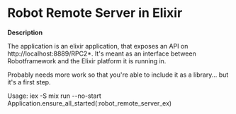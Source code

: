 # Robot Remote Server in Elixir

**Description**

The application is an elixir application, that exposes an API on http://localhost:8889/RPC2*.
It's meant as an interface between Robotframework and the Elixir platform it is running in.

Probably needs more work so that you're able to include it as a library... but it's a first step.

Usage:
iex -S mix run --no-start
Application.ensure_all_started(:robot_remote_server_ex)